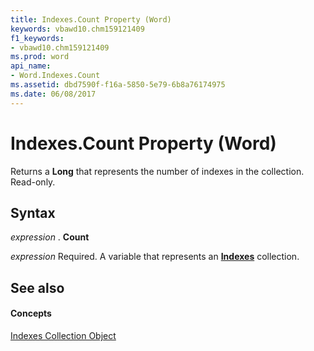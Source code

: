 ```yaml
---
title: Indexes.Count Property (Word)
keywords: vbawd10.chm159121409
f1_keywords:
- vbawd10.chm159121409
ms.prod: word
api_name:
- Word.Indexes.Count
ms.assetid: dbd7590f-f16a-5850-5e79-6b8a76174975
ms.date: 06/08/2017
---
```



# Indexes.Count Property (Word)

Returns a  **Long** that represents the number of indexes in the collection. Read-only.


## Syntax

 _expression_ . **Count**

 _expression_ Required. A variable that represents an **[Indexes](indexes-object-word.md)** collection.


## See also


#### Concepts


[Indexes Collection Object](indexes-object-word.md)

